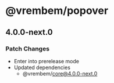 # @vrembem/popover

## 4.0.0-next.0

### Patch Changes

- Enter into prerelease mode
- Updated dependencies
  - @vrembem/core@4.0.0-next.0
